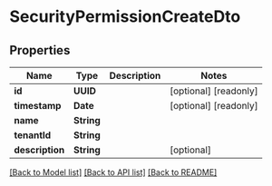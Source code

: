 # SecurityPermissionCreateDto

## Properties
Name | Type | Description | Notes
------------ | ------------- | ------------- | -------------
**id** | **UUID** |  | [optional] [readonly] 
**timestamp** | **Date** |  | [optional] [readonly] 
**name** | **String** |  | 
**tenantId** | **String** |  | 
**description** | **String** |  | [optional] 

[[Back to Model list]](../README.md#documentation-for-models) [[Back to API list]](../README.md#documentation-for-api-endpoints) [[Back to README]](../README.md)


